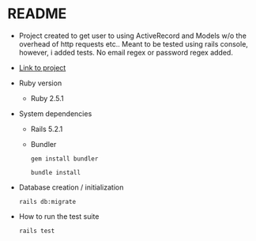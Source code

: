 # README

* Project created to get user to using ActiveRecord and Models w/o the overhead of http requests etc.. Meant to be tested using rails console, however, i added tests. No email regex or password regex added. 
* [Link to project](https://www.theodinproject.com/lessons/building-with-active-record-ruby-on-rails)

* Ruby version
  - Ruby 2.5.1

* System dependencies

  - Rails 5.2.1
  - Bundler
    
        gem install bundler

        bundle install

* Database creation / initialization

      rails db:migrate

* How to run the test suite

      rails test

